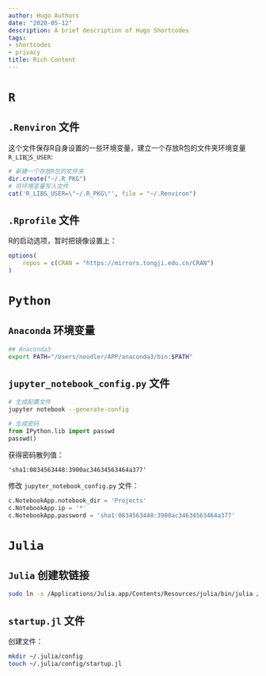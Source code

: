 ```yaml
---
author: Hugo Authors
date: "2020-05-12"
description: A brief description of Hugo Shortcodes
tags:
- shortcodes
- privacy
title: Rich Content
---
```


# `R`

## `.Renviron` 文件

这个文件保存R自身设置的一些环境变量，建立一个存放R包的文件夹环境变量 `R_LIBS_USER`:

``` r
# 新建一个存放R包的文件夹
dir.create("~/.R_PKG")
# 将环境变量写入文件
cat('R_LIBS_USER=\"~/.R_PKG\"', file = "~/.Renviron")
```


## `.Rprofile` 文件

R的启动选项，暂时把镜像设置上：

``` r
options(
    repos = c(CRAN = "https://mirrors.tongji.edu.cn/CRAN")
)
```


# `Python`

## `Anaconda` 环境变量

``` zsh
## Anaconda3
export PATH="/Users/noodler/APP/anaconda3/bin:$PATH"
```

## `jupyter_notebook_config.py` 文件

``` bash
# 生成配置文件
jupyter notebook --generate-config
```

``` python
# 生成密码
from IPython.lib import passwd
passwd()
```

获得密码散列值：

`'sha1:0834563448:3900ac34634563464a377'`

修改 `jupyter_notebook_config.py` 文件：

``` python
c.NotebookApp.notebook_dir = 'Projects'
c.NotebookApp.ip = '*'
c.NotebookApp.password = 'sha1:0834563448:3900ac34634563464a377'
```

# `Julia`

## `Julia` 创建软链接

``` bash
sudo ln -s /Applications/Julia.app/Contents/Resources/julia/bin/julia /usr/local/bin/julia
```

## `startup.jl` 文件

创建文件：

``` bash
mkdir ~/.julia/config
touch ~/.julia/config/startup.jl
```


